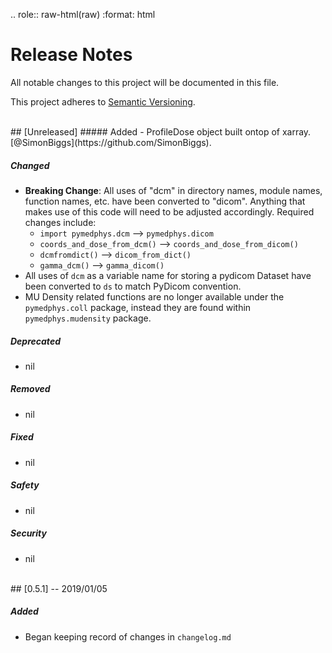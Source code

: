 .. role:: raw-html(raw)
    :format: html
# Release Notes
All notable changes to this project will be documented in this file.

This project adheres to [Semantic Versioning](https://semver.org/spec/v2.0.0.html).

<br/>
## [Unreleased]
##### Added
- ProfileDose object built ontop of xarray. [@SimonBiggs](https://github.com/SimonBiggs).

##### Changed
- **Breaking Change**: All uses of "dcm" in directory names, module names, function names, etc.
  have been converted to "dicom". Anything that makes use of this code will need to be
  adjusted accordingly. Required changes include:
    - `import pymedphys.dcm` --> `pymedphys.dicom`
    - `coords_and_dose_from_dcm()` --> `coords_and_dose_from_dicom()`
    - `dcmfromdict()` --> `dicom_from_dict()`
    - `gamma_dcm()` --> `gamma_dicom()`
- All uses of `dcm` as a variable name for storing a pydicom Dataset have been converted to `ds` to
  match PyDicom convention.
- MU Density related functions are no longer available under the `pymedphys.coll` package, instead they are found within `pymedphys.mudensity` package.

##### Deprecated
- nil

##### Removed
- nil

##### Fixed
- nil

##### Safety
- nil

##### Security
- nil

<br/>
## [0.5.1] -- 2019/01/05

##### Added
- Began keeping record of changes in `changelog.md`


[Unreleased]: https://github.com/pymedphys/pymedphys/compare/v0.5.1...master
[0.5.1]: https://github.com/pymedphys/pymedphys/compare/v0.4.3...v0.5.1
